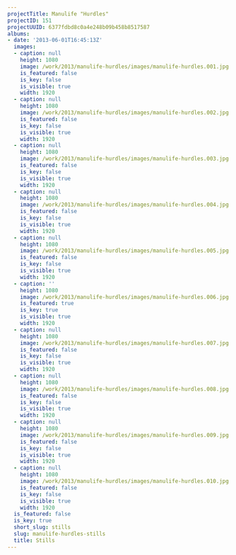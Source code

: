 ```yaml
---
projectTitle: Manulife "Hurdles"
projectID: 151
projectUUID: 6377fdbd8c0a4e248b09b458b8517587
albums:
- date: '2013-06-01T16:45:13Z'
  images:
  - caption: null
    height: 1080
    image: /work/2013/manulife-hurdles/images/manulife-hurdles.001.jpg
    is_featured: false
    is_key: false
    is_visible: true
    width: 1920
  - caption: null
    height: 1080
    image: /work/2013/manulife-hurdles/images/manulife-hurdles.002.jpg
    is_featured: false
    is_key: false
    is_visible: true
    width: 1920
  - caption: null
    height: 1080
    image: /work/2013/manulife-hurdles/images/manulife-hurdles.003.jpg
    is_featured: false
    is_key: false
    is_visible: true
    width: 1920
  - caption: null
    height: 1080
    image: /work/2013/manulife-hurdles/images/manulife-hurdles.004.jpg
    is_featured: false
    is_key: false
    is_visible: true
    width: 1920
  - caption: null
    height: 1080
    image: /work/2013/manulife-hurdles/images/manulife-hurdles.005.jpg
    is_featured: false
    is_key: false
    is_visible: true
    width: 1920
  - caption: ''
    height: 1080
    image: /work/2013/manulife-hurdles/images/manulife-hurdles.006.jpg
    is_featured: true
    is_key: true
    is_visible: true
    width: 1920
  - caption: null
    height: 1080
    image: /work/2013/manulife-hurdles/images/manulife-hurdles.007.jpg
    is_featured: false
    is_key: false
    is_visible: true
    width: 1920
  - caption: null
    height: 1080
    image: /work/2013/manulife-hurdles/images/manulife-hurdles.008.jpg
    is_featured: false
    is_key: false
    is_visible: true
    width: 1920
  - caption: null
    height: 1080
    image: /work/2013/manulife-hurdles/images/manulife-hurdles.009.jpg
    is_featured: false
    is_key: false
    is_visible: true
    width: 1920
  - caption: null
    height: 1080
    image: /work/2013/manulife-hurdles/images/manulife-hurdles.010.jpg
    is_featured: false
    is_key: false
    is_visible: true
    width: 1920
  is_featured: false
  is_key: true
  short_slug: stills
  slug: manulife-hurdles-stills
  title: Stills
---
```

